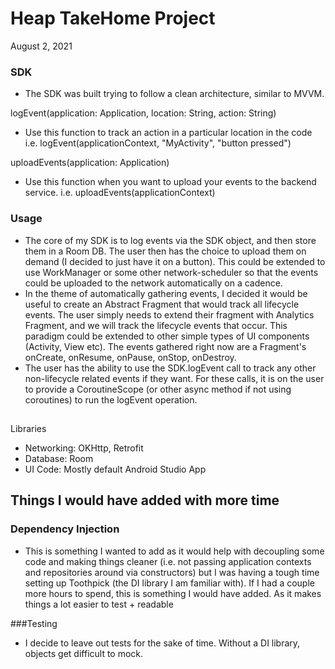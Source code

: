 # Heap TakeHome Project
August 2, 2021

### SDK
- The SDK was built trying to follow a clean architecture, similar to MVVM.

logEvent(application: Application, location: String, action: String)
- Use this function to track an action in a particular location in the code
i.e. logEvent(applicationContext, "MyActivity", "button pressed")

uploadEvents(application: Application)
- Use this function when you want to upload your events to the backend service.
i.e. uploadEvents(applicationContext)

### Usage
- The core of my SDK is to log events via the SDK object, and then store them in a Room DB. The user
then has the choice to upload them on demand (I decided to just have it on a button). This could be
extended to use WorkManager or some other network-scheduler so that the events could be uploaded to the
network automatically on a cadence.
- In the theme of automatically gathering events, I decided it would be useful to create an Abstract
Fragment that would track all lifecycle events. The user simply needs to extend their fragment with
Analytics Fragment, and we will track the lifecycle events that occur. This paradigm could be extended
to other simple types of UI components (Activity, View etc). The events gathered right now are a
Fragment's onCreate, onResume, onPause, onStop, onDestroy.
- The user has the ability to use the SDK.logEvent call to track any other non-lifecycle related
events if they want. For these calls, it is on the user to provide a CoroutineScope (or other async
method if not using coroutines) to run the logEvent operation.

##
Libraries
- Networking: OKHttp, Retrofit
- Database: Room
- UI Code: Mostly default Android Studio App

## Things I would have added with more time
### Dependency Injection
- This is something I wanted to add as it would help with decoupling some code and making things
cleaner (i.e. not passing application contexts and repositories around via constructors) but I was
having a tough time setting up Toothpick (the DI library I am familiar with). If I had a couple more
hours to spend, this is something I would have added. As it makes things a lot easier to test + readable

###Testing
- I decide to leave out tests for the sake of time. Without a DI library, objects get difficult to mock.

